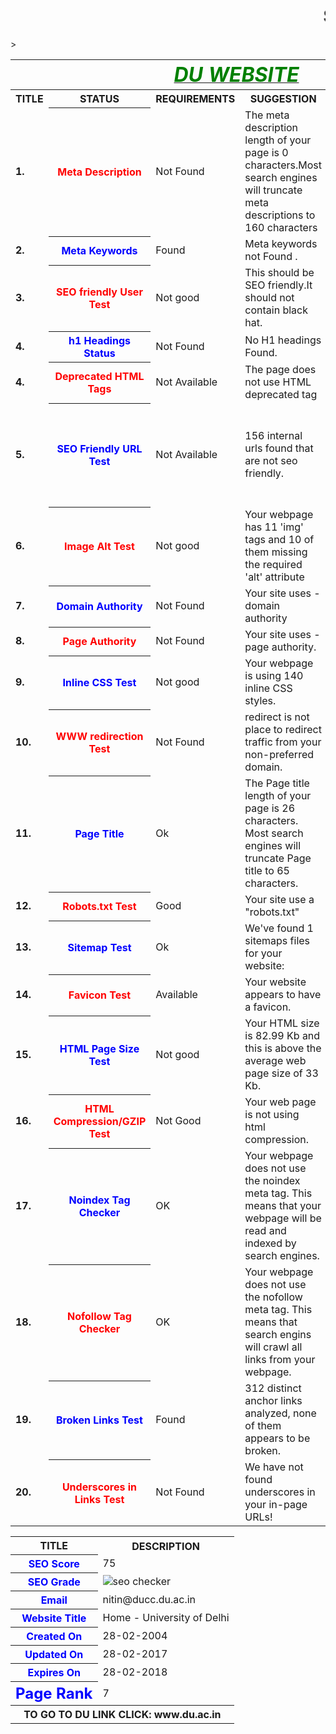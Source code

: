 <html>
<head><b><h1><marquee>SEO REPORT</marquee></h1></b></head>
<table>
<tr>
<th colspan="6"><b><u><i><font color="green" size="6">DU WEBSITE</font></i></u></b></th>
</tr>
<tr>
<th><b>TITLE</b></th><th><b>STATUS</b></th>><th><b>REQUIREMENTS</b></th><th><b>SUGGESTION</b></th>
</tr>
<tr>
<td><b>1.</b></td>
<th><font color="red" size="3">Meta Description</font></th>
<td>Not Found</td>
<td> The meta description length of your page is 0 characters.Most search engines will truncate meta descriptions to 160 characters</td>
<td>DU's International Offices Welcome Foreign Students and Partner Universities · Gazette Notification of July 2016 regarding MOU with Foreign Institutions.
</td>
</tr>
<tr>
<td><b>2.</b></td>
<th><font color="blue" size="3">Meta Keywords</font></th>
<td>Found</td>
<td>Meta keywords not Found .</td>
<td> Google Does not accept meta keywords any more.</td>
</tr>
<tr>
<td><b>3.</b></td>
<th><font color="red" size="3">SEO friendly User Test</font></th>
<td>Not good</td>
<td>This should be SEO friendly.It should not contain black hat.</td>
<td>An SEO friendly url must contain only lower alphabets, numbers, slashes(/), dash(-).</td>
</tr>
<tr>
<td><b>4.</b></td>
<th><font color="blue" size="3">h1 Headings Status</font></th>
<td>Not Found</td>
<td>No H1 headings Found.</td>
<td>This page should contain h1,h2 heading.</td>
</tr>
<tr>
<td><b>4.</b></td>
<th><font color="red" size="3">Deprecated HTML Tags</font></th>
<td>Not Available</td>
<td>The page does not use HTML deprecated tag</td>
</tr>
<tr>
<td><b>5.</b></td>
<th><font color="blue" size="3">SEO Friendly URL Test</font></th>
<td>Not Available</td>
<td>156 internal urls found that are not seo friendly. </td>
<td>An SEO friendly url must caontain only lower alphabets, numbers, slashes(/), dash(-). Underscores, upercase Alphabets and specialchars (e-g: & ? %) are nto seo friendly.</td>
</tr>
<tr>
<td><b>6.</b></td>
<th><font color="red" size="3">Image Alt Test</font></th>
<td>Not good</td>
<td>Your webpage has 11 'img' tags and 10 of them missing the required 'alt' attribute</td>
</tr>
<tr>
<td><b>7.</b></td>
<th><font color="blue" size="3">Domain Authority</font></th>
<td>Not Found</td>
<td>Your site uses - domain authority</td>
<td>Domain Authority should be more than 20.</td>
</tr>
<tr>
<td><b>8.</b></td>
<th><font color="red" size="3">Page Authority</font></th>
<td>Not Found</td>
<td>Your site uses - page authority.</td>
<td>Page Authority should be more than 20</td>
</tr>
<tr>
<td><b>9.</b></td>
<th><font color="blue" size="3">Inline CSS Test</font></th>
<td>Not good</td>
<td>Your webpage is using 140 inline CSS styles.</td>
<td>Your webpage should have more than 300 inline CSS styles.</td>
</tr>
<tr>
<td><b>10.</b></td>
<th><font color="red" size="3">WWW redirection Test</font></th>
<td>Not Found</td>
<td>redirect is not place to redirect traffic from your non-preferred domain. </td>
<td>Your website does not directs www.du.ac.in and du.ac.in to the same URL.</td>
</tr>
<tr>
<td><b>11.</b></td>
<th><font color="blue" size="3">Page Title</font></th>
<td>Ok</td>
<td>The Page title length of your page is 26 characters. Most search engines will truncate Page title to 65 characters.</td>
<td>Home - University of Delhi</td>
</tr>
<tr>
<td><b>12.</b></td>
<th><font color="red" size="3">Robots.txt Test</font></th>
<td>Good</td>
<td>Your site use a "robots.txt"</td>
<td> http://du.ac.in/robots.txt</td>
</tr>
<tr>
<td><b>13.</b></td>
<th><font color="blue" size="3">Sitemap Test</font></th>
<td>Ok</td>
<td>We've found 1 sitemaps files for your website:</td>
<td>http://du.ac.in/sitemap.xml</td>
</tr>
<tr>
<td><b>14.</b></td>
<th><font color="red" size="3">Favicon Test</font></th>
<td>Available</td>
<td>Your website appears to have a favicon.</td>
<td><img src="http://www.getmyuni.com/assets/images/main/exam/du-llb-entrance-exam-du-llb.jpg"></td>
</tr>
<tr>
<td><b>15.</b></td>
<th><font color="blue" size="3">HTML Page Size Test	</font></th>
<td>Not good</td>
<td> Your HTML size is 82.99 Kb and this is above the average web page size of 33 Kb. </td>
<td>This leads to a slower page loading time than average</td>
</tr>
<tr>
<td><b>16.</b></td>
<th><font color="red" size="3">HTML Compression/GZIP Test</font></th>
<td>Not Good</td>
<td> Your web page is not using html compression.</td>
<td> it is recommended to use html compression e-g: gzip compression</td>
</tr>
<tr>
<td><b>17.</b></td>
<th><font color="blue" size="3">Noindex Tag Checker</font></th>
<td>OK</td>
<td>Your webpage does not use the noindex meta tag. This means that your webpage will be read and indexed by search engines.</td>
</tr>
<tr>
<td><b>18.</b></td>
<th><font color="red" size="3">Nofollow Tag Checker</font></th>
<td>OK</td>
<td>Your webpage does not use the nofollow meta tag. This means that search engins will crawl all links from your webpage.</td>
</tr>
<tr>
<td><b>19.</b></td>
<th><font color="blue" size="3">Broken Links Test</font></th>
<td>Found</td>
<td> 312 distinct anchor links analyzed, none of them appears to be broken.</td>
</tr>
<tr>
<td><b>20.</b></td>
<th><font color="red" size="3">Underscores in Links Test</font></th>
<td>Not Found</td>
<td>We have not found underscores in your in-page URLs!</td>
</tr>
</table>

<table>
<tr>
<th><b>TITLE</b></th><th><b>DESCRIPTION</b></th>
</tr>
<tr>
<th><font color="blue" size="3">SEO Score</font></th>
<td>75</td>
</tr>
<tr>
<th><font color="blue" size="3">SEO Grade</font></th>
<td><img src="http://smallseotools.com/imgs/badge-golden-xs.png" alt="seo checker"></td>
</tr>
<tr>
<th><font color="blue" size="3">Email</font></th>
<td>nitin@ducc.du.ac.in</td>
</tr>
<tr>
<th><font color="blue" size="3">Website Title</font></th>
<td>Home - University of Delhi</td>
</tr>
<tr>
<th><font color="blue" size="3">Created On</font></th>
<td>28-02-2004</td>
</tr><tr>
<th><font color="blue" size="3">Updated On</font></th>
<td>28-02-2017</td>
</tr>
<tr>
<th><b><font color="blue" size="3">Expires On</font></b></th>
<td>28-02-2018</td>
</tr>
<tr>
<th><font color="blue" size="5">Page Rank</font></th>
<td>7</td>
</tr>
<th colspan="6">TO GO TO DU LINK CLICK: www.du.ac.in </th>
</table>
</html>
